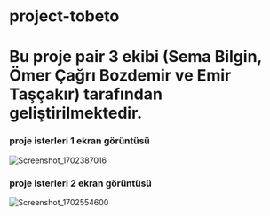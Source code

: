 # project-tobeto

# Bu proje pair 3 ekibi (Sema Bilgin, Ömer Çağrı Bozdemir ve Emir Taşçakır) tarafından geliştirilmektedir.

### proje isterleri 1 ekran görüntüsü
![Screenshot_1702387016](https://github.com/emirtascakir/project-tobeto/assets/74801643/24fbd434-9cfa-46e9-b20e-f338547c4df8)

### proje isterleri 2 ekran görüntüsü
![Screenshot_1702554600](https://github.com/emirtascakir/project-tobeto/assets/74801643/9b1154a8-8332-4ab7-86be-8baaffa47042)

